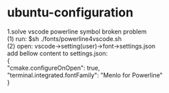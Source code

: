 # ubuntu-configuration
1.solve vscode powerline symbol broken problem <br>
(1) run:  $sh ./fonts/powerline4vscode.sh <br>
(2) open: vscode->setting(user)->font->settings.json<br>
add bellow content to settings.json:<br>
{<br>
          "cmake.configureOnOpen": true,<br>
          "terminal.integrated.fontFamily": "Menlo for Powerline"<br>
}
